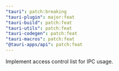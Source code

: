 ```yaml
---
"tauri": patch:breaking
"tauri-plugin": major:feat
"tauri-build": patch:feat
"tauri-utils": patch:feat
"tauri-codegen": patch:feat
"tauri-macros": patch:feat
"@tauri-apps/api": patch:feat
---
```


Implement access control list for IPC usage.
